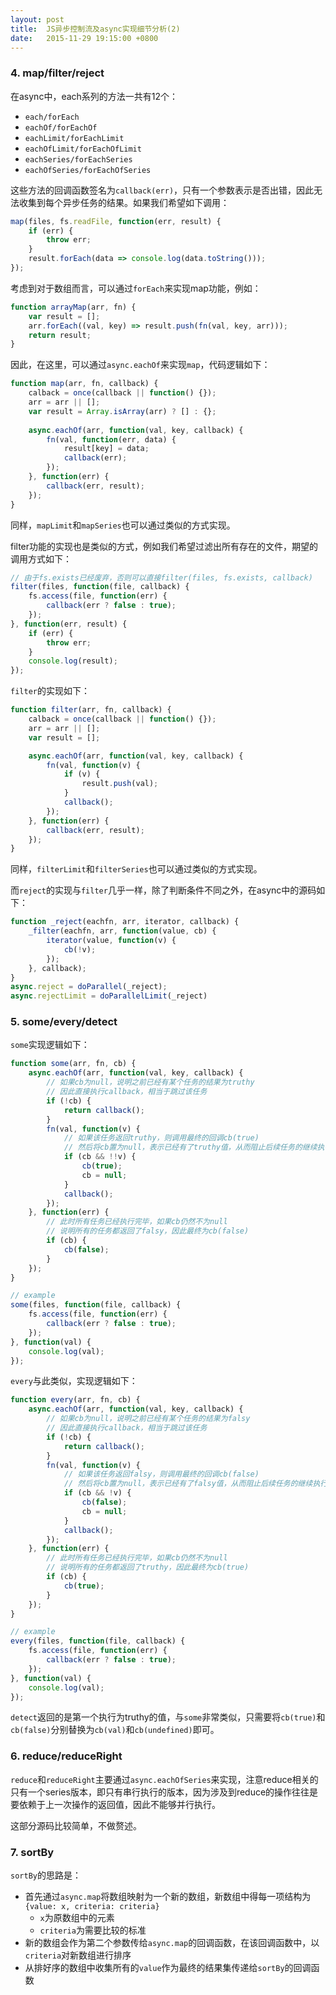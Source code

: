 ```yaml
---
layout: post
title:  JS异步控制流及async实现细节分析(2)
date:   2015-11-29 19:15:00 +0800
---
```


### 4. map/filter/reject

在async中，each系列的方法一共有12个：

- `each/forEach`
- `eachOf/forEachOf`
- `eachLimit/forEachLimit`
- `eachOfLimit/forEachOfLimit`
- `eachSeries/forEachSeries`
- `eachOfSeries/forEachOfSeries`

这些方法的回调函数签名为`callback(err)`，只有一个参数表示是否出错，因此无法收集到每个异步任务的结果。如果我们希望如下调用：

```javascript
map(files, fs.readFile, function(err, result) {
	if (err) {
		throw err;
	}
	result.forEach(data => console.log(data.toString()));
});
```

考虑到对于数组而言，可以通过`forEach`来实现map功能，例如：

```javascript
function arrayMap(arr, fn) {
	var result = [];
	arr.forEach((val, key) => result.push(fn(val, key, arr)));
	return result;
}
```

因此，在这里，可以通过`async.eachOf`来实现`map`，代码逻辑如下：

```javascript
function map(arr, fn, callback) {
	calback = once(callback || function() {});
	arr = arr || [];
	var result = Array.isArray(arr) ? [] : {};
	
	async.eachOf(arr, function(val, key, callback) {
		fn(val, function(err, data) {
			result[key] = data;
			callback(err);
		});
	}, function(err) {
		callback(err, result);
	});
}
```

同样，`mapLimit`和`mapSeries`也可以通过类似的方式实现。

filter功能的实现也是类似的方式，例如我们希望过滤出所有存在的文件，期望的调用方式如下：

```javascript
// 由于fs.exists已经废弃，否则可以直接filter(files, fs.exists, callback)
filter(files, function(file, callback) {
	fs.access(file, function(err) {
		callback(err ? false : true);
	});
}, function(err, result) {
	if (err) {
		throw err;
	}
	console.log(result);
});
```

`filter`的实现如下：

```javascript
function filter(arr, fn, callback) {
	calback = once(callback || function() {});
	arr = arr || [];
	var result = [];

	async.eachOf(arr, function(val, key, callback) {
		fn(val, function(v) {
			if (v) {
				result.push(val);
			}
			callback();
		});
	}, function(err) {
		callback(err, result);
	});
}
```

同样，`filterLimit`和`filterSeries`也可以通过类似的方式实现。

而`reject`的实现与`filter`几乎一样，除了判断条件不同之外，在async中的源码如下：

```javascript
function _reject(eachfn, arr, iterator, callback) {
    _filter(eachfn, arr, function(value, cb) {
        iterator(value, function(v) {
            cb(!v);
        });
    }, callback);
}
async.reject = doParallel(_reject);
async.rejectLimit = doParallelLimit(_reject)
```

### 5. some/every/detect

`some`实现逻辑如下：

```javascript
function some(arr, fn, cb) {
	async.eachOf(arr, function(val, key, callback) {
		// 如果cb为null，说明之前已经有某个任务的结果为truthy
		// 因此直接执行callback，相当于跳过该任务
		if (!cb) {
			return callback();
		}
		fn(val, function(v) {
			// 如果该任务返回truthy，则调用最终的回调cb(true)
			// 然后将cb置为null，表示已经有了truthy值，从而阻止后续任务的继续执行
			if (cb && !!v) {
				cb(true);
				cb = null;
			}
			callback();
		});
	}, function(err) {
		// 此时所有任务已经执行完毕，如果cb仍然不为null
		// 说明所有的任务都返回了falsy，因此最终为cb(false)
		if (cb) {
			cb(false);
		}
	});
}

// example
some(files, function(file, callback) {
	fs.access(file, function(err) {
		callback(err ? false : true);
	});
}, function(val) {
	console.log(val);
});
```

`every`与此类似，实现逻辑如下：

```javascript
function every(arr, fn, cb) {
	async.eachOf(arr, function(val, key, callback) {
		// 如果cb为null，说明之前已经有某个任务的结果为falsy
		// 因此直接执行callback，相当于跳过该任务
		if (!cb) {
			return callback();
		}
		fn(val, function(v) {
			// 如果该任务返回falsy，则调用最终的回调cb(false)
			// 然后将cb置为null，表示已经有了falsy值，从而阻止后续任务的继续执行
			if (cb && !v) {
				cb(false);
				cb = null;
			}
			callback();
		});
	}, function(err) {
		// 此时所有任务已经执行完毕，如果cb仍然不为null
		// 说明所有的任务都返回了truthy，因此最终为cb(true)
		if (cb) {
			cb(true);
		}
	});
}

// example
every(files, function(file, callback) {
	fs.access(file, function(err) {
		callback(err ? false : true);
	});
}, function(val) {
	console.log(val);
});
```

`detect`返回的是第一个执行为truthy的值，与`some`非常类似，只需要将`cb(true)`和`cb(false)`分别替换为`cb(val)`和`cb(undefined)`即可。

### 6. reduce/reduceRight

`reduce`和`reduceRight`主要通过`async.eachOfSeries`来实现，注意reduce相关的只有一个series版本，即只有串行执行的版本，因为涉及到reduce的操作往往是要依赖于上一次操作的返回值，因此不能够并行执行。

这部分源码比较简单，不做赘述。

### 7. sortBy

`sortBy`的思路是：

- 首先通过`async.map`将数组映射为一个新的数组，新数组中得每一项结构为`{value: x, criteria: criteria}`
	- `x`为原数组中的元素
	- `criteria`为需要比较的标准
- 新的数组会作为第二个参数传给`async.map`的回调函数，在该回调函数中，以`criteria`对新数组进行排序
- 从排好序的数组中收集所有的`value`作为最终的结果集传递给`sortBy`的回调函数